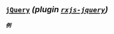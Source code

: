 ## [`jQuery`](http://jquery.com) *(plugin [`rxjs-jquery`](https://github.com/Reactive-Extensions/rxjs-jquery))*

##### 例

[](http://jsbin.com/savoh/1/embed?js,output)